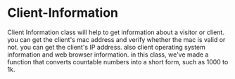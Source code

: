 # Client-Information
Client Information class will help to get information about a visitor or client.
you can get the client's mac address and verify whether the mac is valid or not.
you can get the client's IP address. also client operating system information and web browser information.
in this class, we've made a function that converts countable numbers into a short form, such as 1000 to 1k.
